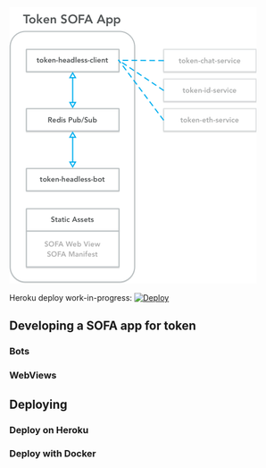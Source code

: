 ![Connection Diagram](docs/images/connections.png)

Heroku deploy work-in-progress:
[![Deploy](https://www.herokucdn.com/deploy/button.svg)](https://heroku.com/deploy?template=https://github.com/tokenbrowser/token-sofa-app)

## Developing a SOFA app for token

### Bots

### WebViews

## Deploying

### Deploy on Heroku

### Deploy with Docker

